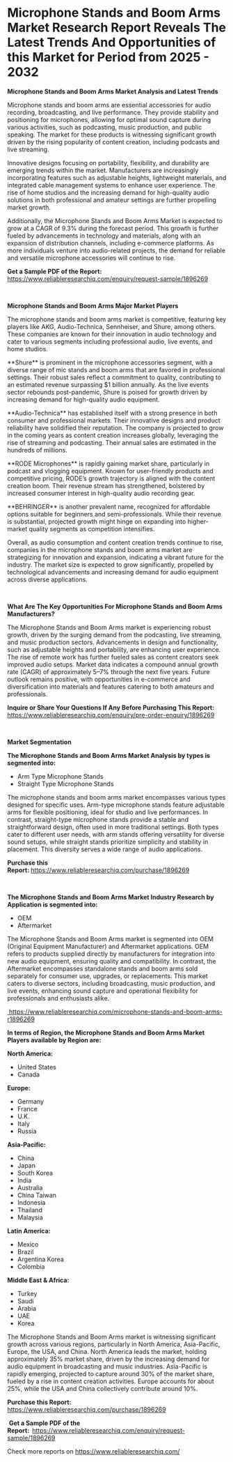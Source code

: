 <p><h1>Microphone Stands and Boom Arms Market Research Report Reveals The Latest Trends And Opportunities of this Market for Period from 2025 - 2032</h1></p><p><strong>Microphone Stands and Boom Arms Market Analysis and Latest Trends</strong></p>
<p><p>Microphone stands and boom arms are essential accessories for audio recording, broadcasting, and live performance. They provide stability and positioning for microphones, allowing for optimal sound capture during various activities, such as podcasting, music production, and public speaking. The market for these products is witnessing significant growth driven by the rising popularity of content creation, including podcasts and live streaming. </p><p>Innovative designs focusing on portability, flexibility, and durability are emerging trends within the market. Manufacturers are increasingly incorporating features such as adjustable heights, lightweight materials, and integrated cable management systems to enhance user experience. The rise of home studios and the increasing demand for high-quality audio solutions in both professional and amateur settings are further propelling market growth.</p><p>Additionally, the Microphone Stands and Boom Arms Market is expected to grow at a CAGR of 9.3% during the forecast period. This growth is further fueled by advancements in technology and materials, along with an expansion of distribution channels, including e-commerce platforms. As more individuals venture into audio-related projects, the demand for reliable and versatile microphone accessories will continue to rise.</p></p>
<p><strong>Get a Sample PDF of the Report:&nbsp;</strong> <a href="https://www.reliableresearchiq.com/enquiry/request-sample/1896269?utm_campaign=2333&utm_medium=2&utm_source=Github&utm_content=ia&utm_term=28032025&utm_id=microphone-stands-and-boom-arms">https://www.reliableresearchiq.com/enquiry/request-sample/1896269</a></p>
<p>&nbsp;</p>
<p><strong>Microphone Stands and Boom Arms Major Market Players</strong></p>
<p><p>The microphone stands and boom arms market is competitive, featuring key players like AKG, Audio-Technica, Sennheiser, and Shure, among others. These companies are known for their innovation in audio technology and cater to various segments including professional audio, live events, and home studios.</p><p>**Shure** is prominent in the microphone accessories segment, with a diverse range of mic stands and boom arms that are favored in professional settings. Their robust sales reflect a commitment to quality, contributing to an estimated revenue surpassing $1 billion annually. As the live events sector rebounds post-pandemic, Shure is poised for growth driven by increasing demand for high-quality audio equipment.</p><p>**Audio-Technica** has established itself with a strong presence in both consumer and professional markets. Their innovative designs and product reliability have solidified their reputation. The company is projected to grow in the coming years as content creation increases globally, leveraging the rise of streaming and podcasting. Their annual sales are estimated in the hundreds of millions.</p><p>**RODE Microphones** is rapidly gaining market share, particularly in podcast and vlogging equipment. Known for user-friendly products and competitive pricing, RODE’s growth trajectory is aligned with the content creation boom. Their revenue stream has strengthened, bolstered by increased consumer interest in high-quality audio recording gear.</p><p>**BEHRINGER** is another prevalent name, recognized for affordable options suitable for beginners and semi-professionals. While their revenue is substantial, projected growth might hinge on expanding into higher-market quality segments as competition intensifies.</p><p>Overall, as audio consumption and content creation trends continue to rise, companies in the microphone stands and boom arms market are strategizing for innovation and expansion, indicating a vibrant future for the industry. The market size is expected to grow significantly, propelled by technological advancements and increasing demand for audio equipment across diverse applications.</p></p>
<p>&nbsp;</p>
<p><strong>What Are The Key Opportunities For Microphone Stands and Boom Arms Manufacturers?</strong></p>
<p><p>The Microphone Stands and Boom Arms market is experiencing robust growth, driven by the surging demand from the podcasting, live streaming, and music production sectors. Advancements in design and functionality, such as adjustable heights and portability, are enhancing user experience. The rise of remote work has further fueled sales as content creators seek improved audio setups. Market data indicates a compound annual growth rate (CAGR) of approximately 5–7% through the next five years. Future outlook remains positive, with opportunities in e-commerce and diversification into materials and features catering to both amateurs and professionals.</p></p>
<p><strong>Inquire or Share Your Questions If Any Before Purchasing This Report:</strong> <a href="https://www.reliableresearchiq.com/enquiry/pre-order-enquiry/1896269?utm_campaign=2333&utm_medium=2&utm_source=Github&utm_content=ia&utm_term=28032025&utm_id=microphone-stands-and-boom-arms">https://www.reliableresearchiq.com/enquiry/pre-order-enquiry/1896269</a></p>
<p>&nbsp;</p>
<p><strong>Market Segmentation</strong></p>
<p><strong>The Microphone Stands and Boom Arms Market Analysis by types is segmented into:</strong></p>
<p><ul><li>Arm Type Microphone Stands</li><li>Straight Type Microphone Stands</li></ul></p>
<p><p>The microphone stands and boom arms market encompasses various types designed for specific uses. Arm-type microphone stands feature adjustable arms for flexible positioning, ideal for studio and live performances. In contrast, straight-type microphone stands provide a stable and straightforward design, often used in more traditional settings. Both types cater to different user needs, with arm stands offering versatility for diverse sound setups, while straight stands prioritize simplicity and stability in placement. This diversity serves a wide range of audio applications.</p></p>
<p><strong>Purchase this Report:&nbsp;</strong><a href="https://www.reliableresearchiq.com/purchase/1896269?utm_campaign=2333&utm_medium=2&utm_source=Github&utm_content=ia&utm_term=28032025&utm_id=microphone-stands-and-boom-arms">https://www.reliableresearchiq.com/purchase/1896269</a></p>
<p>&nbsp;</p>
<p><strong>The Microphone Stands and Boom Arms Market Industry Research by Application is segmented into:</strong></p>
<p><ul><li>OEM</li><li>Aftermarket</li></ul></p>
<p><p>The Microphone Stands and Boom Arms market is segmented into OEM (Original Equipment Manufacturer) and Aftermarket applications. OEM refers to products supplied directly by manufacturers for integration into new audio equipment, ensuring quality and compatibility. In contrast, the Aftermarket encompasses standalone stands and boom arms sold separately for consumer use, upgrades, or replacements. This market caters to diverse sectors, including broadcasting, music production, and live events, enhancing sound capture and operational flexibility for professionals and enthusiasts alike.</p></p>
<p><a href="https://www.reliableresearchiq.com/microphone-stands-and-boom-arms-r1896269?utm_campaign=2333&utm_medium=2&utm_source=Github&utm_content=ia&utm_term=28032025&utm_id=microphone-stands-and-boom-arms">&nbsp;https://www.reliableresearchiq.com/microphone-stands-and-boom-arms-r1896269</a></p>
<p><strong>In terms of Region, the Microphone Stands and Boom Arms Market Players available by Region are:</strong></p>
<p>
    <p> <strong> North America: </strong>
        <ul>
            <li>United States</li>
            <li>Canada</li>
        </ul>
        </p> 
    <p> <strong> Europe: </strong>
        <ul>
            <li>Germany</li>
            <li>France</li>
            <li>U.K.</li>
            <li>Italy</li>
            <li>Russia</li>
        </ul>
        </p> 
    <p> <strong> Asia-Pacific: </strong>
        <ul>
            <li>China</li>
            <li>Japan</li>
            <li>South Korea</li>
            <li>India</li>
            <li>Australia</li>
            <li>China Taiwan</li>
            <li>Indonesia</li>
            <li>Thailand</li>
            <li>Malaysia</li>
        </ul>
        </p> 
    <p> <strong> Latin America: </strong>
        <ul>
            <li>Mexico</li>
            <li>Brazil</li>
            <li>Argentina Korea</li>
            <li>Colombia</li>
        </ul>
        </p> 
    <p> <strong> Middle East & Africa: </strong>
        <ul>
            <li>Turkey</li>
            <li>Saudi</li>
            <li>Arabia</li>
            <li>UAE</li>
            <li>Korea</li>
        </ul>
    </p>
    </p>
<p><p>The Microphone Stands and Boom Arms market is witnessing significant growth across various regions, particularly in North America, Asia-Pacific, Europe, the USA, and China. North America leads the market, holding approximately 35% market share, driven by the increasing demand for audio equipment in broadcasting and music industries. Asia-Pacific is rapidly emerging, projected to capture around 30% of the market share, fueled by a rise in content creation activities. Europe accounts for about 25%, while the USA and China collectively contribute around 10%.</p></p>
<p><strong>Purchase this Report: </strong><a href="https://www.reliableresearchiq.com/purchase/1896269?utm_campaign=2333&utm_medium=2&utm_source=Github&utm_content=ia&utm_term=28032025&utm_id=microphone-stands-and-boom-arms">https://www.reliableresearchiq.com/purchase/1896269</a></p>
<p>&nbsp;<strong>Get a Sample PDF of the Report:&nbsp;&nbsp;</strong><a href="https://www.reliableresearchiq.com/enquiry/request-sample/1896269?utm_campaign=2333&utm_medium=2&utm_source=Github&utm_content=ia&utm_term=28032025&utm_id=microphone-stands-and-boom-arms">https://www.reliableresearchiq.com/enquiry/request-sample/1896269</a></p>
<p><strong></strong></p>
<p>Check more reports on <a href="https://www.reliableresearchiq.com/?utm_campaign=2333&utm_medium=2&utm_source=Github&utm_content=ia&utm_term=28032025&utm_id=microphone-stands-and-boom-arms">https://www.reliableresearchiq.com/</a></p>
